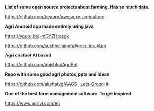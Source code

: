 **List of some open source projects about farming. Has so much data.**

https://github.com/beaorn/awesome-agriculture 

**Agri Android app made entirely using java**

https://youtu.be/-mDYZHtcagk

https://github.com/sukhbir-singh/AgriculturalApp

**Agri chatbot AI based**

https://github.com/dhishku/AgriBot

**Repo with some good agri photos, ppts and ideas**

https://github.com/akshatvg/AAGS--Lets-Green-It

**One of the best farm management software. To get inspired**

https://www.agrivi.com/en
